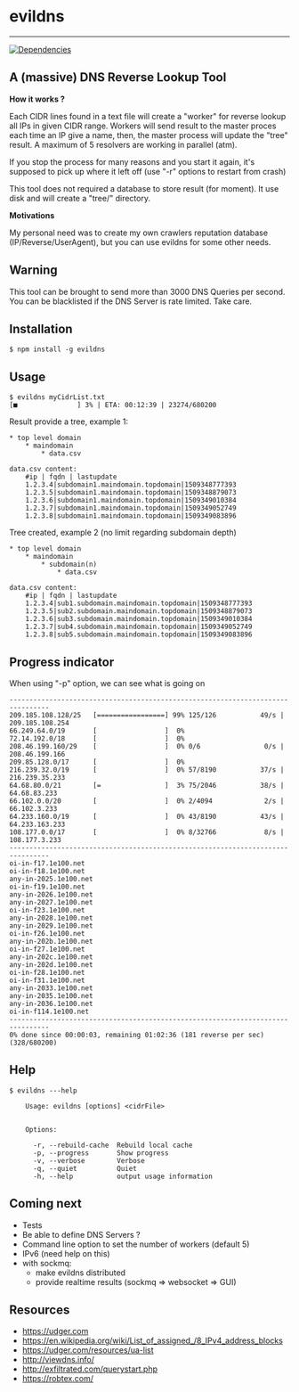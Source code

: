 # evildns
---------
[![Dependencies](https://david-dm.org/eviltik/evildns.svg)](https://david-dm.org/eviltik/evildns)

A (massive) DNS Reverse Lookup Tool
-----------------------------------

**How it works ?**

Each CIDR lines found in a text file will create a "worker" for
reverse lookup all IPs in given CIDR range. Workers will send
result to the master proces each time an IP give a name, then, the
master process will update the "tree" result. A maximum of 5 resolvers
are working in parallel (atm).

If you stop the process for many reasons and you start it again,
it's supposed to pick up where it left off (use "-r" options to restart
from crash)

This tool does not required a database to store result (for moment). It
use disk and will create a "tree/" directory.

**Motivations**

My personal need was to create my own crawlers reputation database (IP/Reverse/UserAgent),
but you can use evildns for some other needs.


Warning
-------

This tool can be brought to send more than 3000 DNS Queries per second.
You can be blacklisted if the DNS Server is rate limited. Take care.


Installation
------------
```
$ npm install -g evildns
```

Usage
-----
```
$ evildns myCidrList.txt
[■               ] 3% | ETA: 00:12:39 | 23274/680200
```

Result provide a tree, example 1:
```
* top level domain
    * maindomain
        * data.csv

data.csv content:
    #ip | fqdn | lastupdate
    1.2.3.4|subdomain1.maindomain.topdomain|1509348777393
    1.2.3.5|subdomain1.maindomain.topdomain|1509348879073
    1.2.3.6|subdomain1.maindomain.topdomain|1509349010384
    1.2.3.7|subdomain1.maindomain.topdomain|1509349052749
    1.2.3.8|subdomain1.maindomain.topdomain|1509349083896
```


Tree created, example 2 (no limit regarding subdomain depth)
```
* top level domain
    * maindomain
        * subdomain(n)
            * data.csv

data.csv content:
    #ip | fqdn | lastupdate
    1.2.3.4|sub1.subdomain.maindomain.topdomain|1509348777393
    1.2.3.5|sub2.subdomain.maindomain.topdomain|1509348879073
    1.2.3.6|sub3.subdomain.maindomain.topdomain|1509349010384
    1.2.3.7|sub4.subdomain.maindomain.topdomain|1509349052749
    1.2.3.8|sub5.subdomain.maindomain.topdomain|1509349083896
```


Progress indicator
------------------

When using "-p" option, we can see what is going on
```
--------------------------------------------------------------------------------
209.185.108.128/25   [=================] 99% 125/126           49/s | 209.185.108.254
66.249.64.0/19       [                 ]  0%
72.14.192.0/18       [                 ]  0%
208.46.199.160/29    [                 ]  0% 0/6                0/s | 208.46.199.166
209.85.128.0/17      [                 ]  0%
216.239.32.0/19      [                 ]  0% 57/8190           37/s | 216.239.35.233
64.68.80.0/21        [=                ]  3% 75/2046           38/s | 64.68.83.233
66.102.0.0/20        [                 ]  0% 2/4094             2/s | 66.102.3.233
64.233.160.0/19      [                 ]  0% 43/8190           43/s | 64.233.163.233
108.177.0.0/17       [                 ]  0% 8/32766            8/s | 108.177.3.233
--------------------------------------------------------------------------------
oi-in-f17.1e100.net
oi-in-f18.1e100.net
any-in-2025.1e100.net
oi-in-f19.1e100.net
any-in-2026.1e100.net
any-in-2027.1e100.net
oi-in-f23.1e100.net
any-in-2028.1e100.net
any-in-2029.1e100.net
oi-in-f26.1e100.net
any-in-202b.1e100.net
oi-in-f27.1e100.net
any-in-202c.1e100.net
any-in-202d.1e100.net
oi-in-f28.1e100.net
oi-in-f31.1e100.net
any-in-2033.1e100.net
any-in-2035.1e100.net
any-in-2036.1e100.net
oi-in-f114.1e100.net
--------------------------------------------------------------------------------
0% done since 00:00:03, remaining 01:02:36 (181 reverse per sec) (328/680200)
```

Help
-----
```
$ evildns ---help

    Usage: evildns [options] <cidrFile>


    Options:

      -r, --rebuild-cache  Rebuild local cache
      -p, --progress       Show progress
      -v, --verbose        Verbose
      -q, --quiet          Quiet
      -h, --help           output usage information

```



Coming next
-----------
* Tests
* Be able to define DNS Servers ?
* Command line option to set the number of workers (default 5)
* IPv6 (need help on this)
* with sockmq:
    * make evildns distributed
    * provide realtime results (sockmq => websocket => GUI)


Resources
---------
* https://udger.com
* https://en.wikipedia.org/wiki/List_of_assigned_/8_IPv4_address_blocks
* https://udger.com/resources/ua-list
* http://viewdns.info/
* http://exfiltrated.com/querystart.php
* https://robtex.com/

